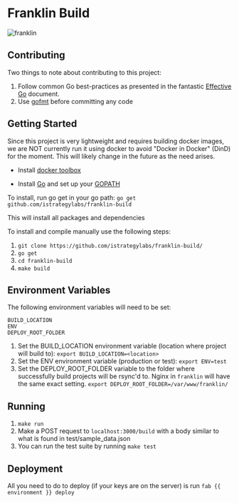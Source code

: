 # Franklin Build

![franklin](https://s-media-cache-ak0.pinimg.com/236x/d9/f9/97/d9f997346e9e651f152ad98f3ffde330.jpg)

## Contributing

Two things to note about contributing to this project:

1. Follow common Go best-practices as presented in the fantastic [Effective Go](https://golang.org/doc/effective_go.html) document.
1. Use [gofmt](https://golang.org/cmd/gofmt/) before committing any code


## Getting Started

Since this project is very lightweight and requires building docker images, we are NOT currently run it using docker to avoid "Docker in Docker" (DinD) for the moment. This will likely change in the future as the need arises.

* Install [docker toolbox](https://www.docker.com/toolbox)

* Install [Go](http://golang.org/doc/install.html) and set up your [GOPATH](https://golang.org/doc/code.html#GOPATH)

To install, run go get in your go path:
	`go get github.com/istrategylabs/franklin-build`

This will install all packages and dependencies

To install and compile manually use the following steps:

1. `git clone https://github.com/istrategylabs/franklin-build/` 
1. `go get`
1. `cd franklin-build`
1. `make build`

## Environment Variables
The following environment variables will need to be set:

	BUILD_LOCATION
	ENV
	DEPLOY_ROOT_FOLDER

1. Set the BUILD_LOCATION environment variable (location where project will build to): `export BUILD_LOCATION=<location>`
2. Set the ENV environment variable (production or test): `export ENV=test`
4. Set the DEPLOY_ROOT_FOLDER variable to the folder where successfully build projects will be rsync'd to. Nginx in `franklin` will have the same exact setting. `export DEPLOY_ROOT_FOLDER=/var/www/franklin/`

## Running
1. `make run`
1. Make a POST request to `localhost:3000/build` with a body similar to what is found in test/sample_data.json
1. You can run the test suite by running `make test`

## Deployment

All you need to do to deploy (if your keys are on the server) is run `fab {{ environment }} deploy`
